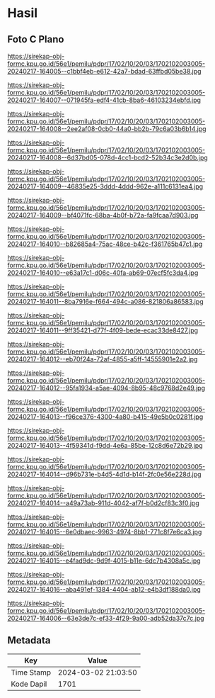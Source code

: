 # Hasil

## Foto C Plano

https://sirekap-obj-formc.kpu.go.id/56e1/pemilu/pdpr/17/02/10/20/03/1702102003005-20240217-164005--c1bbf4eb-e612-42a7-bdad-63ffbd05be38.jpg

https://sirekap-obj-formc.kpu.go.id/56e1/pemilu/pdpr/17/02/10/20/03/1702102003005-20240217-164007--071945fa-edf4-41cb-8ba6-46103234ebfd.jpg

https://sirekap-obj-formc.kpu.go.id/56e1/pemilu/pdpr/17/02/10/20/03/1702102003005-20240217-164008--2ee2af08-0cb0-44a0-bb2b-79c6a03b6b14.jpg

https://sirekap-obj-formc.kpu.go.id/56e1/pemilu/pdpr/17/02/10/20/03/1702102003005-20240217-164008--6d37bd05-078d-4cc1-bcd2-52b34c3e2d0b.jpg

https://sirekap-obj-formc.kpu.go.id/56e1/pemilu/pdpr/17/02/10/20/03/1702102003005-20240217-164009--46835e25-3ddd-4ddd-962e-a111c6131ea4.jpg

https://sirekap-obj-formc.kpu.go.id/56e1/pemilu/pdpr/17/02/10/20/03/1702102003005-20240217-164009--bf4071fc-68ba-4b0f-b72a-fa9fcaa7d903.jpg

https://sirekap-obj-formc.kpu.go.id/56e1/pemilu/pdpr/17/02/10/20/03/1702102003005-20240217-164010--b82685a4-75ac-48ce-b42c-f361765b47c1.jpg

https://sirekap-obj-formc.kpu.go.id/56e1/pemilu/pdpr/17/02/10/20/03/1702102003005-20240217-164010--e63a17c1-d06c-40fa-ab69-07ecf5fc3da4.jpg

https://sirekap-obj-formc.kpu.go.id/56e1/pemilu/pdpr/17/02/10/20/03/1702102003005-20240217-164011--8ba7916e-f664-494c-a086-821806a86583.jpg

https://sirekap-obj-formc.kpu.go.id/56e1/pemilu/pdpr/17/02/10/20/03/1702102003005-20240217-164011--9ff35421-d77f-4f09-bede-ecac33de8427.jpg

https://sirekap-obj-formc.kpu.go.id/56e1/pemilu/pdpr/17/02/10/20/03/1702102003005-20240217-164012--eb70f24a-72af-4855-a5ff-14555901e2a2.jpg

https://sirekap-obj-formc.kpu.go.id/56e1/pemilu/pdpr/17/02/10/20/03/1702102003005-20240217-164012--95fa1934-a5ae-4094-8b95-48c9768d2e49.jpg

https://sirekap-obj-formc.kpu.go.id/56e1/pemilu/pdpr/17/02/10/20/03/1702102003005-20240217-164013--f96ce376-4300-4a80-b415-49e5b0c0281f.jpg

https://sirekap-obj-formc.kpu.go.id/56e1/pemilu/pdpr/17/02/10/20/03/1702102003005-20240217-164013--4f59341d-f9dd-4e6a-85be-12c8d6e72b29.jpg

https://sirekap-obj-formc.kpu.go.id/56e1/pemilu/pdpr/17/02/10/20/03/1702102003005-20240217-164014--d96b731e-b4d5-4d1d-b14f-2fc0e56e228d.jpg

https://sirekap-obj-formc.kpu.go.id/56e1/pemilu/pdpr/17/02/10/20/03/1702102003005-20240217-164014--a49a73ab-911d-4042-af7f-b0d2cf83c3f0.jpg

https://sirekap-obj-formc.kpu.go.id/56e1/pemilu/pdpr/17/02/10/20/03/1702102003005-20240217-164015--6e0dbaec-9963-4974-8bb1-771c8f7e6ca3.jpg

https://sirekap-obj-formc.kpu.go.id/56e1/pemilu/pdpr/17/02/10/20/03/1702102003005-20240217-164015--e4fad9dc-9d9f-4015-b11e-6dc7b4308a5c.jpg

https://sirekap-obj-formc.kpu.go.id/56e1/pemilu/pdpr/17/02/10/20/03/1702102003005-20240217-164016--aba491ef-1384-4404-ab12-e4b3df188da0.jpg

https://sirekap-obj-formc.kpu.go.id/56e1/pemilu/pdpr/17/02/10/20/03/1702102003005-20240217-164006--63e3de7c-ef33-4f29-9a00-adb52da37c7c.jpg


## Metadata

| Key        | Value               |
| ---------- | ------------------- |
| Time Stamp | 2024-03-02 21:03:50 |
| Kode Dapil | 1701                |



